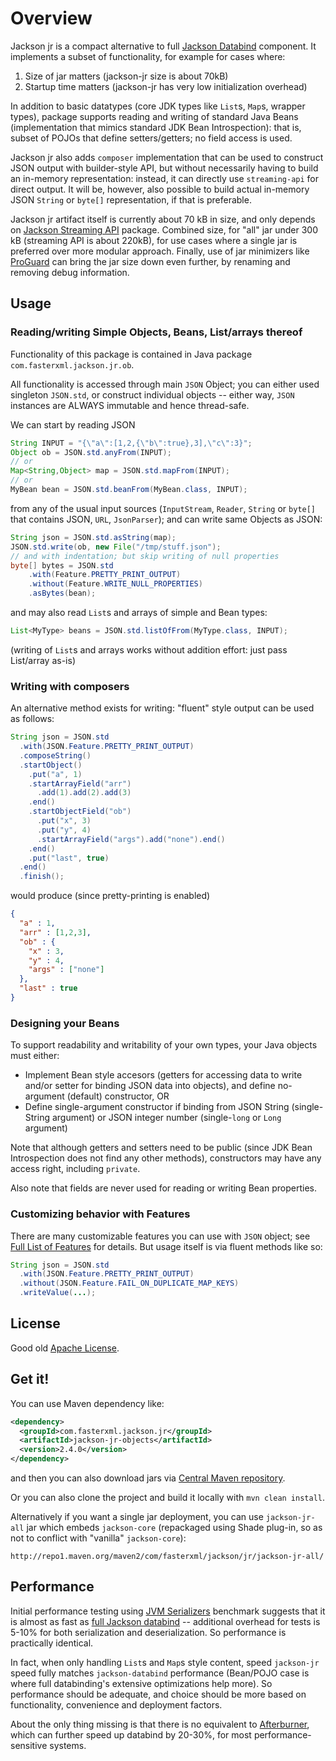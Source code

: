 # Overview

Jackson jr is a compact alternative to full [Jackson Databind](../../../jackson-databind) component.
It implements a subset of functionality, for example for cases where:

1. Size of jar matters (jackson-jr size is about 70kB)
2. Startup time matters (jackson-jr has very low initialization overhead)

In addition to basic datatypes (core JDK types like `List`s, `Map`s, wrapper types),
package supports reading and writing of standard Java Beans (implementation that mimics standard
JDK Bean Introspection): that is,
subset of POJOs that define setters/getters; no field access is used.

Jackson jr also adds  `composer` implementation that can be used to
construct JSON output with builder-style API, but without necessarily having
to build an in-memory representation: instead, it can directly use `streaming-api`
for direct output. It will be, however, also possible to build actual in-memory
JSON `String` or `byte[]` representation, if that is preferable.

Jackson jr artifact itself is currently about 70 kB in size, and only depends on
[Jackson Streaming API](../../../jackson-core) package.
Combined size, for "all" jar under 300 kB (streaming API is about 220kB),
for use cases where a single jar is preferred over more modular approach.
Finally, use of jar minimizers like [ProGuard](http://proguard.sourceforge.net/) can bring the jar
size down even further, by renaming and removing debug information.

## Usage

### Reading/writing Simple Objects, Beans, List/arrays thereof

Functionality of this package is contained in Java package `com.fasterxml.jackson.jr.ob`.

All functionality is accessed through main `JSON` Object; you can either used singleton `JSON.std`,
or construct individual objects -- either way, `JSON` instances are ALWAYS immutable and hence thread-safe.

We can start by reading JSON

```java
String INPUT = "{\"a\":[1,2,{\"b\":true},3],\"c\":3}";
Object ob = JSON.std.anyFrom(INPUT);
// or
Map<String,Object> map = JSON.std.mapFrom(INPUT);
// or
MyBean bean = JSON.std.beanFrom(MyBean.class, INPUT);
```

from any of the usual input sources (`InputStream`, `Reader`, `String` or `byte[]` that contains JSON, `URL`,
`JsonParser`); and can write same Objects as JSON:

```java
String json = JSON.std.asString(map);
JSON.std.write(ob, new File("/tmp/stuff.json");
// and with indentation; but skip writing of null properties
byte[] bytes = JSON.std
    .with(Feature.PRETTY_PRINT_OUTPUT)
    .without(Feature.WRITE_NULL_PROPERTIES)
    .asBytes(bean);
```

and may also read `List`s and arrays of simple and Bean types:

```java
List<MyType> beans = JSON.std.listOfFrom(MyType.class, INPUT);
```

(writing of `List`s and arrays works without addition effort: just pass List/array as-is)

### Writing with composers

An alternative method exists for writing: "fluent" style output can be used as follows:

```java
String json = JSON.std
  .with(JSON.Feature.PRETTY_PRINT_OUTPUT)
  .composeString()
  .startObject()
    .put("a", 1)
    .startArrayField("arr")
      .add(1).add(2).add(3)
    .end()
    .startObjectField("ob")
      .put("x", 3)
      .put("y", 4)
      .startArrayField("args").add("none").end()
    .end()
    .put("last", true)
  .end()
  .finish();
```

would produce (since pretty-printing is enabled)

```json
{
  "a" : 1,
  "arr" : [1,2,3],
  "ob" : {
    "x" : 3,
    "y" : 4,
    "args" : ["none"]
  },
  "last" : true
}
```

### Designing your Beans

To support readability and writability of your own types, your Java objects must either:

* Implement Bean style accesors (getters for accessing data to write and/or setter for binding JSON data into objects), and define no-argument (default) constructor, OR
* Define single-argument constructor if binding from JSON String (single-String argument) or JSON integer number (single-`long` or `Long` argument)

Note that although getters and setters need to be public (since JDK Bean Introspection does not find any other methods),
constructors may have any access right, including `private`.

Also note that fields are never used for reading or writing Bean properties.

### Customizing behavior with Features

There are many customizable features you can use with `JSON` object; see [Full List of Features](../../wiki/JSON-Features) for details. But usage itself is via fluent methods like so:

```java
String json = JSON.std
  .with(JSON.Feature.PRETTY_PRINT_OUTPUT)
  .without(JSON.Feature.FAIL_ON_DUPLICATE_MAP_KEYS)
  .writeValue(...);
```

## License

Good old [Apache License](http://www.apache.org/licenses/LICENSE-2.0).

## Get it!

You can use Maven dependency like:

```xml
<dependency>
  <groupId>com.fasterxml.jackson.jr</groupId>
  <artifactId>jackson-jr-objects</artifactId>
  <version>2.4.0</version>
</dependency>
```

and then you can also download jars via [Central Maven repository](http://repo1.maven.org/maven2/com/fasterxml/jackson/jr/jackson-jr-objects/).

Or you can also clone the project and build it locally with `mvn clean install`.

Alternatively if you want a single jar deployment, you can use `jackson-jr-all` jar which embeds `jackson-core`
(repackaged using Shade plug-in, so as not to conflict with "vanilla" `jackson-core`):

    http://repo1.maven.org/maven2/com/fasterxml/jackson/jr/jackson-jr-all/

## Performance

Initial performance testing using [JVM Serializers](https://github.com/eishay/jvm-serializers/wiki) benchmark
suggests that it is almost as fast as [full Jackson databind](https://github.com/FasterXML/jackson-databind) --
additional overhead for tests is 5-10% for both serialization and deserialization.
So performance is practically identical.

In fact, when only handling `List`s and `Map`s style content, speed `jackson-jr` speed fully matches `jackson-databind`
performance (Bean/POJO case is where full databinding's extensive optimizations help more).
So performance should be adequate, and choice should be more based on functionality, convenience and
deployment factors.

About the only thing missing is that there is no equivalent to [Afterburner](../../../jackson-module-afterburner), which
can further speed up databind by 20-30%, for most performance-sensitive systems.
